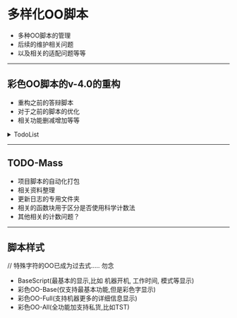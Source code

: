 # 多样化OO脚本
 - 多种OO脚本的管理
 - 后续的维护相关问题
 - 以及相关的适配问题等等

---
 ## 彩色OO脚本的v-4.0的重构
  - 重构之前的答辩脚本
  - 对于之前的脚本的优化
  - 相关功能删减增加等等


<details>
<summary>TodoList</summary>

- [ ] 重构相关最基本的显示功能
- [ ] 基本功能作为OO一个独立版本 BaseScript_version
- [ ] BaseScript不带其它色彩字,同时作为其他脚本的依赖
- [ ] 脚本样式多个实现 [脚本样式](#脚本样式)
- [ ] 减少脚本相关的硬编码特别是数值计算等
- [ ] OO数据库显示信息相关的问题
- [ ] 修复塔斯汀TST的小太阳错误信息问题
- [ ] TST引力透镜相关信息显示错误问题

</details>

---
 ## TODO-Mass
 - 项目脚本的自动化打包
 - 相关资料整理
 - 更新日志的专用文件夹
 - 相关的函数块用于区分是否使用科学计数法
 - 其他相关的计数问题？

---
 ## 脚本样式
 // 特殊字符的OO已成为过去式..... 勿念
 - BaseScript(最基本的显示,比如 机器开机, 工作时间, 模式等显示)
 - 彩色OO-Base(仅支持最基本功能,但是彩色字显示)
 - 彩色OO-Full(支持机器更多的详细信息显示)
 - 彩色OO-All(全功能加支持私货,比如TST)

